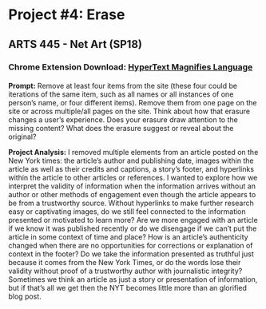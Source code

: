 # Project #4: Erase
## ARTS 445 - Net Art (SP18)

### Chrome Extension Download: [HyperText Magnifies Language](https://chrome.google.com/webstore/detail/hypertext-magnifies-langu/ccmcidphkengjfdefehiemdkbpngdppe)

#### 
**Prompt:** 
Remove at least four items from the site (these four could be iterations of the same item, such as all names or all instances of one person’s name, or four different items). Remove them from one page on the site or across multiple/all pages on the site. Think about how that erasure changes a user’s experience. Does your erasure draw attention to the missing content? What does the erasure suggest or reveal about the original?

**Project Analysis:** I removed multiple elements from an article posted on the New York times: the article’s author and publishing date, images within the article as well as their credits and captions, a story’s footer, and hyperlinks within the article to other articles or references. I wanted to explore how we interpret the validity of information when the information arrives without an author or other methods of engagement even though the article appears to be from a trustworthy source. Without hyperlinks to make further research easy or captivating images, do we still feel connected to the information presented or motivated to learn more? Are we more engaged with an article if we know it was published recently or do we disengage if we can’t put the article in some context of time and place? How is an article’s authenticity changed when there are no opportunities for corrections or explanation of context in the footer? Do we take the information presented as truthful just because it comes from the New York Times, or do the words lose their validity without proof of a trustworthy author with journalistic integrity? Sometimes we think an article as just a story or presentation of information, but if that’s all we get then the NYT becomes little more than an glorified blog post.
